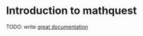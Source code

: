 # Introduction to mathquest

TODO: write [great documentation](http://jacobian.org/writing/what-to-write/)
